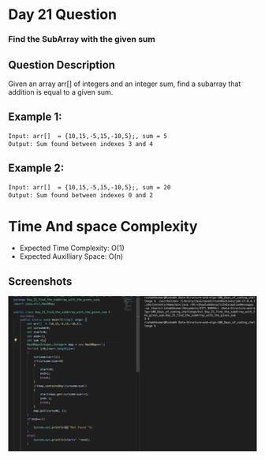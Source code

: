 
# Day 21 Question
### Find the SubArray with the given sum 



## Question Description
Given an array arr[] of  integers and an integer sum, find a subarray that addition is equal to a given sum.



## Example 1:


````
Input: arr[]  = {10,15,-5,15,-10,5};, sum = 5
Output: Sum found between indexes 3 and 4

````
## Example 2:
````
Input: arr[]  = {10,15,-5,15,-10,5};, sum = 20
Output: Sum found between indexes 0 and 2
````









# Time And space Complexity
- Expected Time Complexity:  O(1)
- Expected Auxilliary Space: O(n)


## Screenshots

![Solution Screenshot](/ProgramSS/Solution21.png)







